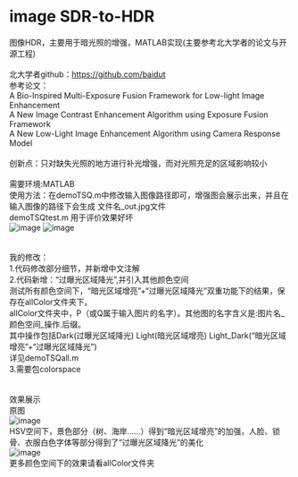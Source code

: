 # image SDR-to-HDR
图像HDR，主要用于暗光照的增强，MATLAB实现(主要参考北大学者的论文与开源工程)\
\
北大学者github：https://github.com/baidut \
参考论文：\
A Bio-Inspired Multi-Exposure Fusion Framework for Low-light Image Enhancement\
A New Image Contrast Enhancement Algorithm using Exposure Fusion Framework\
A New Low-Light Image Enhancement Algorithm using Camera Response Model\
\
创新点：只对缺失光照的地方进行补光增强，而对光照充足的区域影响较小\
\
需要环境:MATLAB\
使用方法：在demoTSQ.m中修改输入图像路径即可，增强图会展示出来，并且在输入图像的路径下会生成 文件名_out.jpg文件\
demoTSQtest.m 用于评价效果好坏
\
![image](https://github.com/taoshiqian/image_HDR_python/blob/master/person/input.jpg)
![image](https://github.com/taoshiqian/image_HDR_python/blob/master/person/out.jpg)
\
\
\
我的修改：\
1.代码修改部分细节，并新增中文注解\
2.代码新增：“过曝光区域降光”,并引入其他颜色空间\
测试所有颜色空间下，“暗光区域增亮”+“过曝光区域降光”双重功能下的结果，保存在allColor文件夹下。\
allColor文件夹中，P（或Q属于输入图片的名字）。其他图的名字含义是:图片名_颜色空间_操作.后缀。\
其中操作包括Dark(过曝光区域降光)  Light(暗光区域增亮)    Light_Dark(“暗光区域增亮”+“过曝光区域降光”)\
详见demoTSQall.m\
3.需要包colorspace\
\
\
效果展示\
原图\
![image](https://github.com/taoshiqian/image_HDR_MATLAB/blob/master/allColor/Q.jpg)\
HSV空间下，景色部分（树、海岸……）得到“暗光区域增亮”的加强，人脸、锁骨、衣服白色字体等部分得到了“过曝光区域降光”的美化\
![image](https://github.com/taoshiqian/image_HDR_MATLAB/blob/master/allColor/Q_HSV_Light_Dark.jpg)\
更多颜色空间下的效果请看allColor文件夹

